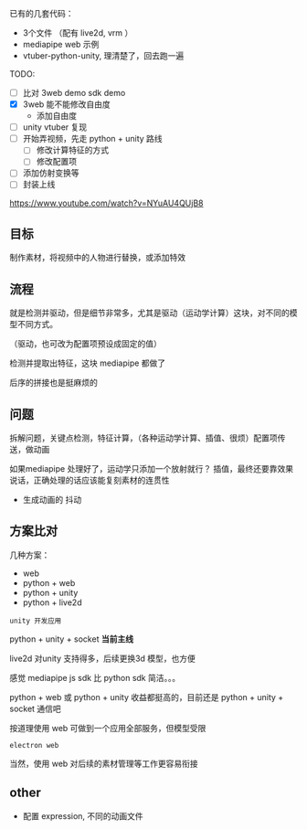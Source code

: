 已有的几套代码：
- 3个文件 （配有 live2d, vrm ）
- mediapipe web 示例
- vtuber-python-unity, 理清楚了，回去跑一遍

TODO:
- [ ] 比对 3web demo sdk demo
- [x] 3web 能不能修改自由度
  -  添加自由度
- [ ] unity vtuber 复现
- [ ] 开始弄视频，先走 python + unity 路线
  - [ ] 修改计算特征的方式
  - [ ] 修改配置项
- [ ] 添加仿射变换等
- [ ] 封装上线

https://www.youtube.com/watch?v=NYuAU4QUjB8

## 目标

制作素材，将视频中的人物进行替换，或添加特效

## 流程

就是检测并驱动，但是细节非常多，尤其是驱动（运动学计算）这块，对不同的模型不同方式。

（驱动，也可改为配置项预设成固定的值）

检测并提取出特征，这块 mediapipe 都做了

后序的拼接也是挺麻烦的


## 问题

拆解问题，关键点检测，特征计算，（各种运动学计算、插值、很烦）配置项传送，做动画

如果mediapipe 处理好了，运动学只添加一个放射就行？ 插值，最终还要靠效果说话，正确处理的话应该能复刻素材的连贯性


- 生成动画的 抖动


## 方案比对

几种方案：
- web
- python + web
- python + unity
- python + live2d


`unity 开发应用`

python + unity + socket **当前主线**

live2d  对unity 支持得多，后续更换3d 模型，也方便

感觉 mediapipe js sdk 比 python sdk 简洁。。。

python + web 或 python + unity 收益都挺高的，目前还是 python + unity + socket 通信吧


按道理使用 web 可做到一个应用全部服务，但模型受限


`electron web`

当然，使用 web 对后续的素材管理等工作更容易衔接







## other

- 配置 expression, 不同的动画文件